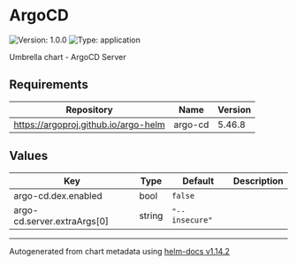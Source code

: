 # ArgoCD

![Version: 1.0.0](https://img.shields.io/badge/Version-1.0.0-informational?style=flat-square) ![Type: application](https://img.shields.io/badge/Type-application-informational?style=flat-square)

Umbrella chart - ArgoCD Server

## Requirements

| Repository | Name | Version |
|------------|------|---------|
| https://argoproj.github.io/argo-helm | argo-cd | 5.46.8 |

## Values

| Key | Type | Default | Description |
|-----|------|---------|-------------|
| argo-cd.dex.enabled | bool | `false` |  |
| argo-cd.server.extraArgs[0] | string | `"--insecure"` |  |

----------------------------------------------
Autogenerated from chart metadata using [helm-docs v1.14.2](https://github.com/norwoodj/helm-docs/releases/v1.14.2)

